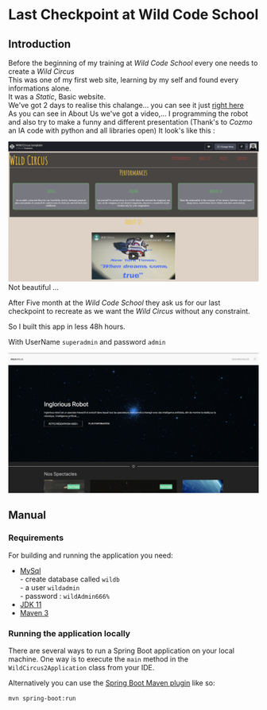 # Last Checkpoint at Wild Code School 

## Introduction 
Before the beginning of my training at _Wild Code School_ every one needs to create a *Wild Circus*   
This was one of my first web site, learning by my self and found every informations alone.  
It was a _Static_, Basic website.   
We've got 2 days to realise this chalange... you can see it just [right here](https://codepen.io/cyanurzz/pen/wOvKmP)    
As you can see in About Us we've got a video,... I programming the robot and also try to make a funny and different presentation (Thank's to _Cozmo_ an IA code with python and all libraries open) 
It look's like this :


![first circus](img/FirstCircus.png)
Not beautiful ...

After Five month at the _Wild Code School_ they ask us for our last checkpoint to recreate as we want the *Wild Circus* without any constraint. 

So I built this app in less 48h hours.

With UserName `superadmin` and password `admin`

![Last Circus](img/LastCircus.png)
## Manual 

### Requirements

For building and running the application you need:

- [MySql](https://www.mysql.com/fr/)    
      - create database called `wildb`    
      - a user `wildadmin`  
      - password : `wildAdmin666%`
- [JDK 11](https://www.oracle.com/technetwork/java/javase/downloads/jdk11-downloads-5066655.html)
- [Maven 3](https://maven.apache.org)


### Running the application locally

There are several ways to run a Spring Boot application on your local machine. One way is to execute the `main` method in the `WildCircus2Application` class from your IDE.

Alternatively you can use the [Spring Boot Maven plugin](https://docs.spring.io/spring-boot/docs/current/reference/html/build-tool-plugins-maven-plugin.html) like so:

```shell
mvn spring-boot:run
```

